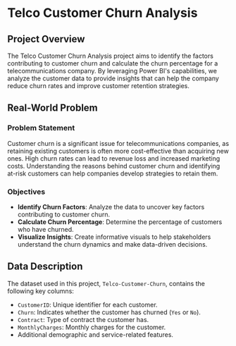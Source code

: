 # Telco Customer Churn Analysis

## Project Overview

The Telco Customer Churn Analysis project aims to identify the factors contributing to customer churn and calculate the churn percentage for a telecommunications company. By leveraging Power BI's capabilities, we analyze the customer data to provide insights that can help the company reduce churn rates and improve customer retention strategies.

## Real-World Problem

### Problem Statement

Customer churn is a significant issue for telecommunications companies, as retaining existing customers is often more cost-effective than acquiring new ones. High churn rates can lead to revenue loss and increased marketing costs. Understanding the reasons behind customer churn and identifying at-risk customers can help companies develop strategies to retain them.

### Objectives

- **Identify Churn Factors**: Analyze the data to uncover key factors contributing to customer churn.
- **Calculate Churn Percentage**: Determine the percentage of customers who have churned.
- **Visualize Insights**: Create informative visuals to help stakeholders understand the churn dynamics and make data-driven decisions.

## Data Description

The dataset used in this project, `Telco-Customer-Churn`, contains the following key columns:

- `CustomerID`: Unique identifier for each customer.
- `Churn`: Indicates whether the customer has churned (`Yes` or `No`).
- `Contract`: Type of contract the customer has.
- `MonthlyCharges`: Monthly charges for the customer.
- Additional demographic and service-related features.
